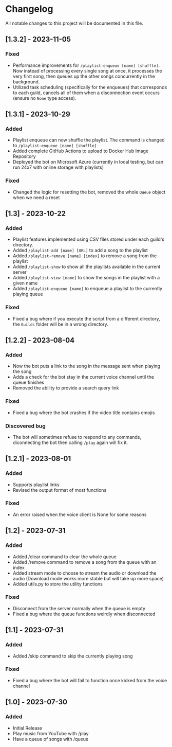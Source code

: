 # Changelog

All notable changes to this project will be documented in this file.

## [1.3.2] - 2023-11-05

### Fixed

- Performance improvements for `/playlist-enqueue [name] [shuffle]`. Now instead of processing every single song at once, it processes the very first song, then queues up the other songs concurrently in the background. 
- Utilized task scheduling (specifically for the enqueues) that corresponds to each guild, cancels all of them when a disconnection event occurs (ensure no `None` type access).

## [1.3.1] - 2023-10-29

### Added

- Playlist enqueue can now shuffle the playlist. The command is changed to `/playlist-enqueue [name] [shuffle]`
- Added complete GitHub Actions to upload to Docker Hub Image Repository
- Deployed the bot on Microsoft Azure (currently in local testing, but can run 24x7 with online storage with playlists)

### Fixed

- Changed the logic for resetting the bot, removed the whole `Queue` object when we need a reset

## [1.3] - 2023-10-22

### Added

- Playlist features implemented using CSV files stored under each guild's directory. 
- Added `/playlist-add [name] [URL]` to add a song to the playlist
- Added `/playlist-remove [name] [index]` to remove a song from the playlist
- Added `/playlist-show` to show all the playlists available in the current server
- Added `/playlist-view [name]` to show the songs in the playlist with a given name
- Added `/playlist-enqueue [name]` to enqueue a playlist to the currently playing queue

### Fixed

- Fixed a bug where if you execute the script from a different directory, the `Guilds` folder will be in a wrong directory. 

## [1.2.2] - 2023-08-04

### Added

- Now the bot puts a link to the song in the message sent when playing the song
- Adds a check for the bot stay in the current voice channel until the queue finishes
- Removed the ability to provide a search query link

### Fixed

- Fixed a bug where the bot crashes if the video title contains emojis

### Discovered bug

- The bot will sometimes refuse to respond to any commands, diconnecting the bot then calling `/play` again will fix it. 

## [1.2.1] - 2023-08-01

### Added

- Supports playlist links
- Revised the output format of most functions

### Fixed

- An error raised when the voice client is None for some reasons

## [1.2] - 2023-07-31

### Added

- Added /clear command to clear the whole queue
- Added /remove command to remove a song from the queue with an index
- Added stream mode to choose to stream the audio or download the audio (Download mode works more stable but will take up more space)
- Added utils.py to store the utility functions

### Fixed

- Disconnect from the server normally when the queue is empty
- Fixed a bug where the queue functions weirdly when disconnected

## [1.1] - 2023-07-31

### Added

- Added /skip command to skip the currently playing song

### Fixed

- Fixed a bug where the bot will fail to function once kicked from the voice channel

## [1.0] - 2023-07-30

### Added

- Initial Release
- Play music from YouTube with /play
- Have a queue of songs with /queue
